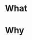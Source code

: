 <!--
PRありがとうございます！ 可能であればタイトルに、以下で示すようなPRの種類が分かるようなキーワードをプリフィクスしてください。
fix / refactor / feat / enhance / perf / chore
-->
<!--
Thank you for your PR! If possible, prefix the title with a keyword that identifies the type of PR, as shown below.
fix / refactor / feat / enhance / perf / chore
-->

# What
<!-- このPRで何をしたのか？ どう変わるのか？ -->
<!-- What did you do with this PR? How will it change things? -->

# Why
<!-- なぜそうするのか？ どういう意図なのか？ -->
<!-- Why do you do it? What are your intentions? -->

